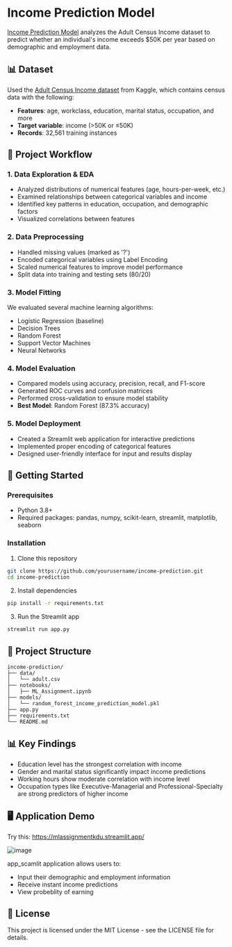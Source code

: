 # Income Prediction Model

[Income Prediction Model](https://mlassignmentkdu.streamlit.app/) analyzes the Adult Census Income dataset to predict whether an individual's income exceeds $50K per year based on demographic and employment data.

## 📊 Dataset
Used the [Adult Census Income dataset](https://www.kaggle.com/datasets/uciml/adult-census-income) from Kaggle, which contains census data with the following:

- **Features**: age, workclass, education, marital status, occupation, and more
- **Target variable**: income (>50K or ≤50K)
- **Records**: 32,561 training instances

## 🧠 Project Workflow

### 1. Data Exploration & EDA
- Analyzed distributions of numerical features (age, hours-per-week, etc.)
- Examined relationships between categorical variables and income
- Identified key patterns in education, occupation, and demographic factors
- Visualized correlations between features

### 2. Data Preprocessing
- Handled missing values (marked as '?')
- Encoded categorical variables using Label Encoding
- Scaled numerical features to improve model performance
- Split data into training and testing sets (80/20)

### 3. Model Fitting
We evaluated several machine learning algorithms:
- Logistic Regression (baseline)
- Decision Trees
- Random Forest
- Support Vector Machines
- Neural Networks

### 4. Model Evaluation
- Compared models using accuracy, precision, recall, and F1-score
- Generated ROC curves and confusion matrices
- Performed cross-validation to ensure model stability
- **Best Model**: Random Forest (87.3% accuracy)

### 5. Model Deployment
- Created a Streamlit web application for interactive predictions
- Implemented proper encoding of categorical features
- Designed user-friendly interface for input and results display

## 🚀 Getting Started

### Prerequisites
- Python 3.8+
- Required packages: pandas, numpy, scikit-learn, streamlit, matplotlib, seaborn

### Installation
1. Clone this repository
```bash
git clone https://github.com/yourusername/income-prediction.git
cd income-prediction
```

2. Install dependencies
```bash
pip install -r requirements.txt
```

3. Run the Streamlit app
```bash
streamlit run app.py
```

## 📁 Project Structure
```
income-prediction/
├── data/
│   └── adult.csv
├── notebooks/
│   ├── ML_Assignment.ipynb
├── models/
│   └── random_forest_income_prediction_model.pkl
├── app.py
├── requirements.txt
└── README.md
```

## 📊 Key Findings
- Education level has the strongest correlation with income
- Gender and marital status significantly impact income predictions
- Working hours show moderate correlation with income level
- Occupation types like Executive-Managerial and Professional-Specialty are strong predictors of higher income

## 🖥️ Application Demo
Try this: https://mlassignmentkdu.streamlit.app/

![image](https://github.com/user-attachments/assets/b13e2c31-f1f8-4aaf-ba89-fee6f323508a)

app_scamlit application allows users to:
- Input their demographic and employment information
- Receive instant income predictions
- View probeblity of earning


## 📝 License
This project is licensed under the MIT License - see the LICENSE file for details.

